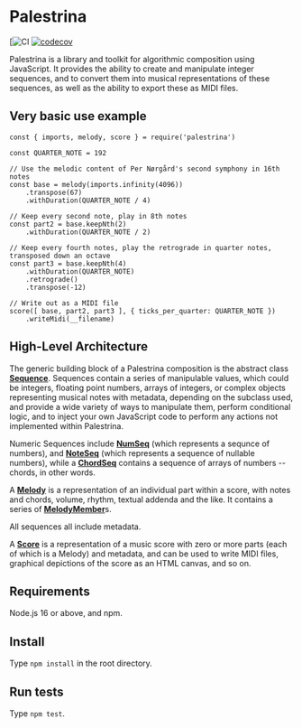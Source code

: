 # Palestrina

[![CI](https://github.com/sevriarch/palestrina/actions/workflows/main.yml/badge.svg)
[![codecov](https://codecov.io/github/sevriarch/palestrina/branch/main/graph/badge.svg?token=6N3RBEJ7AX)](https://codecov.io/github/sevriarch/palestrina)

Palestrina is a library and toolkit for algorithmic composition using JavaScript. It provides the ability to create and manipulate integer sequences, and to convert them into musical representations of these sequences, as well as the ability to export these as MIDI files.

## Very basic use example
```
const { imports, melody, score } = require('palestrina')

const QUARTER_NOTE = 192

// Use the melodic content of Per Nørgård's second symphony in 16th notes
const base = melody(imports.infinity(4096))
    .transpose(67)
    .withDuration(QUARTER_NOTE / 4)

// Keep every second note, play in 8th notes
const part2 = base.keepNth(2)
    .withDuration(QUARTER_NOTE / 2)

// Keep every fourth notes, play the retrograde in quarter notes, transposed down an octave
const part3 = base.keepNth(4)
    .withDuration(QUARTER_NOTE)
    .retrograde()
    .transpose(-12)

// Write out as a MIDI file
score([ base, part2, part3 ], { ticks_per_quarter: QUARTER_NOTE })
    .writeMidi(__filename)
```

## High-Level Architecture

The generic building block of a Palestrina composition is the abstract class <a href="./src/sequences/generic.ts">**Sequence**</a>. Sequences contain a series of manipulable values, which could be integers, floating point numbers, arrays of integers, or complex objects representing musical notes with metadata, depending on the subclass used, and provide a wide variety of ways to manipulate them, perform conditional logic, and to inject your own JavaScript code to perform any actions not implemented within Palestrina.

Numeric Sequences include <a href="./src/sequences/number.ts">**NumSeq**</a> (which represents a sequnce of numbers), and <a href="./src/sequences/note.ts">**NoteSeq**</a> (which represents a sequence of nullable numbers), while a <a href="./src/sequences/chord.ts">**ChordSeq**</a> contains a sequence of arrays of numbers -- chords, in other words.

A <a href="./src/sequences/melody.ts">**Melody**</a> is a representation of an individual part within a score, with notes and chords, volume, rhythm, textual addenda and the like. It contains a series of <a href="./src/sequences/members/melody.ts">**MelodyMember**</a>s.

All sequences all include metadata.

A <a href="./src/scores/score.ts">**Score**</a> is a representation of a music score with zero or more parts (each of which is a Melody) and metadata, and can be used to write MIDI files, graphical depictions of the score as an HTML canvas, and so on.

## Requirements

Node.js 16 or above, and npm.

## Install

Type `npm install` in the root directory.

## Run tests

Type `npm test`.
